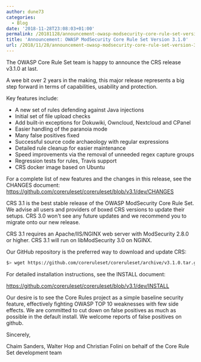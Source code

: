 ```yaml
---
author: dune73
categories:
  - Blog
date: '2018-11-28T23:08:03+01:00'
permalink: /20181128/announcement-owasp-modsecurity-core-rule-set-version-3-1-0/
title: 'Announcement: OWASP ModSecurity Core Rule Set Version 3.1.0'
url: /2018/11/28/announcement-owasp-modsecurity-core-rule-set-version-3-1-0/
---
```



The OWASP Core Rule Set team is happy to announce the CRS release v3.1.0 at last.

A wee bit over 2 years in the making, this major release represents a big step forward in terms of capabilities, usability and protection.

Key features include:

* A new set of rules defending against Java injections  
* Initial set of file upload checks  
* Add built-in exceptions for Dokuwiki, Owncloud, Nextcloud and CPanel  
* Easier handling of the paranoia mode  
* Many false positives fixed  
* Successful source code archaeology with regular expressions  
* Detailed rule cleanup for easier maintenance  
* Speed improvements via the removal of unneeded regex capture groups  
* Regression tests for rules, Travis support  
* CRS docker image based on Ubuntu

For a complete list of new features and the changes in this release, see the CHANGES document:  
<https://github.com/coreruleset/coreruleset/blob/v3.1/dev/CHANGES>

CRS 3.1 is the best stable release of the OWASP ModSecurity Core Rule Set. We advise all users and providers of boxed CRS versions to update their setups. CRS 3.0 won't see any future updates and we recommend you to migrate onto our new release.

CRS 3.1 requires an Apache/IIS/NGINX web server with ModSecurity 2.8.0 or higher. CRS 3.1 will run on libModSecurity 3.0 on NGINX.

Our GitHub repository is the preferred way to download and update CRS:

```bash
$> wget https://github.com/coreruleset/coreruleset/archive/v3.1.0.tar.gz
```

For detailed installation instructions, see the INSTALL document:

<https://github.com/coreruleset/coreruleset/blob/v3.1/dev/INSTALL>

Our desire is to see the Core Rules project as a simple baseline security feature, effectively fighting OWASP TOP 10 weaknesses with few side effects. We are committed to cut down on false positives as much as possible in the default install. We welcome reports of false positives on github.

Sincerely,

Chaim Sanders, Walter Hop and Christian Folini on behalf of the Core Rule Set development team
